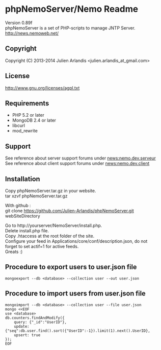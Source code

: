 phpNemoServer/Nemo Readme
===================

Version 0.89f  
phpNemoServer is a set of PHP-scripts to manage JNTP Server.  
http://news.nemoweb.net/

Copyright
---------

Copyright (C) 2013-2014
    Julien Arlandis <julien.arlandis_at_gmail.com>

License
-------

http://www.gnu.org/licenses/agpl.txt

Requirements
------------

* PHP 5.2 or later
* MongoDB 2.4 or later
* libcurl
* mod_rewrite

Support
-------

See reference about server support forums under <news:nemo.dev.serveur>
See reference about client support forums under <news:nemo.dev.client>

Installation
------

Copy phpNemoServer.tar.gz in your website.  
    tar xzvf phpNemoServer.tar.gz

With github :  
    git clone https://github.com/Julien-Arlandis/phpNemoServer.git webSiteDirectory

Go to http://yourserver/NemoServer/install.php.  
Delete install.php file.  
Copy .htaccess at the root folder of the site.  
Configure your feed in Applications/core/conf/description.json, do not forget to set actif=1 for active feeds.  
Greats :)

Procedure to export users to user.json file
-------

    mongoexport --db <database> --collection user --out user.json

Procedure to import users from user.json file
-------

    mongoimport --db <database> --collection user --file user.json
    mongo <<EOF
    use <database>
    db.counters.findAndModify({
        query: {"_id":"UserID"},
        update: {"seq":db.user.find().sort({"UserID":-1}).limit(1).next().UserID},
        upsert: true
    });
    EOF
